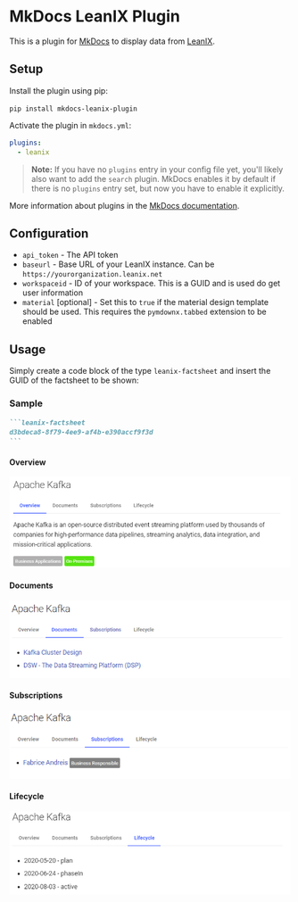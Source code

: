 # MkDocs LeanIX Plugin

This is a plugin for [MkDocs](mkdocs) to display data from [LeanIX](leanix).

## Setup

Install the plugin using pip:

`pip install mkdocs-leanix-plugin`

Activate the plugin in `mkdocs.yml`:
```yaml
plugins:
  - leanix  
```

> **Note:** If you have no `plugins` entry in your config file yet, you'll likely also want to add the `search` plugin. MkDocs enables it by default if there is no `plugins` entry set, but now you have to enable it explicitly.

More information about plugins in the [MkDocs documentation][mkdocs-plugins].

## Configuration

* `api_token` - The API token
* `baseurl` - Base URL of your LeanIX instance. Can be `https://yourorganization.leanix.net`
* `workspaceid` - ID of your workspace. This is a GUID and is used do get user information
* `material` [optional] - Set this to `true` if the material design template should be used. This requires the `pymdownx.tabbed` extension to be enabled

## Usage

Simply create a code block of the type `leanix-factsheet` and insert the GUID of the factsheet to be shown:

### Sample

````markdown
```leanix-factsheet
d3bdeca8-8f79-4ee9-af4b-e390accf9f3d
```
````

#### Overview

![Overview](https://raw.githubusercontent.com/chwebdude/mkdocs-leanix-plugin/master/docs/img/Overview.png)

#### Documents

![Documents](https://raw.githubusercontent.com/chwebdude/mkdocs-leanix-plugin/master/docs/img/Documents.png)

#### Subscriptions

![Subscriptions](https://raw.githubusercontent.com/chwebdude/mkdocs-leanix-plugin/master/docs/img/Subscriptions.png)

#### Lifecycle

![Lifecycle](https://raw.githubusercontent.com/chwebdude/mkdocs-leanix-plugin/master/docs/img/Lifecycle.png)

[mkdocs]: https://www.mkdocs.org/
[mkdocs-plugins]: http://www.mkdocs.org/user-guide/plugins/
[mkdocs-block]: https://www.mkdocs.org/user-guide/styling-your-docs/#overriding-template-blocks
[leanix]: https://www.leanix.net/
